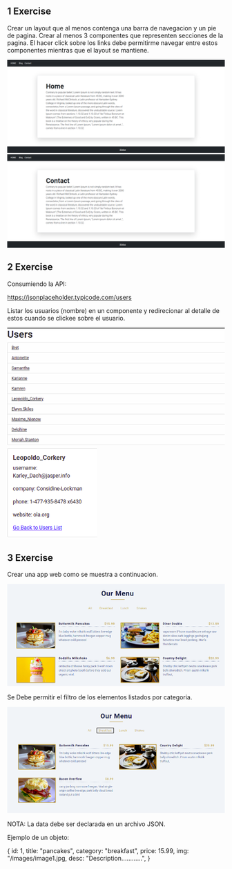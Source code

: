 ## 1 Exercise

Crear un layout que al menos contenga una barra de navegacion y un pie de pagina. Crear al menos 3 componentes que representen secciones de la pagina. El hacer click sobre los links debe permitirme navegar entre estos componentes mientras que el layout se mantiene.

![](2022-01-21-10-14-46.png)
![](2022-01-21-10-14-59.png)

## 2 Exercise

Consumiendo la API:

https://jsonplaceholder.typicode.com/users

Listar los usuarios (nombre) en un componente y redirecionar al detalle de estos cuando se clickee sobre el usuario.

![](2022-01-21-10-12-04.png)
![](2022-01-21-10-12-19.png)

## 3 Exercise

Crear una app web como se muestra a continuacion.

![](2022-01-21-10-19-57.png)

Se Debe permitir el filtro de los elementos listados por categoria.

![](2022-01-21-10-20-43.png)

NOTA: La data debe ser declarada en un archivo JSON.

Ejemplo de un objeto:

{
id: 1,
title: "pancakes",
category: "breakfast",
price: 15.99,
img: "/images/image1.jpg,
desc: "Description............",
}

